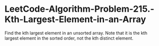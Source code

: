 # LeetCode-Algorithm-Problem-215.-Kth-Largest-Element-in-an-Array
Find the kth largest element in an unsorted array. Note that it is the kth largest element in the sorted order, not the kth distinct element.
